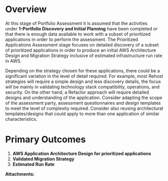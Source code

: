   

Overview
========

At this stage of Portfolio Assessment it is assumed that the activities under **1-Portfolio Discovery and Initial Planning** have been completed or that there is enough data available to work with a subset of prioritized applications in order to perform the assessment. The Prioritized Applications Assessment stage focuses on detailed discovery of a subset of prioritized applications in order to produce an initial AWS Architecture Design and Migration Strategy inclusive of estimated infrastructure run rate in AWS. 

Depending on the strategy chosen for these applications, there could be a significant variation in the level of detail required. For example, most Rehost strategies will require a simple design and less discovery details, the focus will be mainly in validating technology stack compatibility, operations, and security. On the other hand, a Refactor approach will require detailed designs and understanding of the application. Consider adapting the scope of the assessment party, assessment questionnaires and design templates to meet the level of complexity required. Consider also reusing architectural templates/designs that could apply to more than one application of similar characteristics.

Primary Outcomes
================

1.  **AWS Application Architecture Design for prioritized applications**
2.  **Validated Migration Strategy** 
3.  **Estimated Run Rate**

 **Attachments:** 

